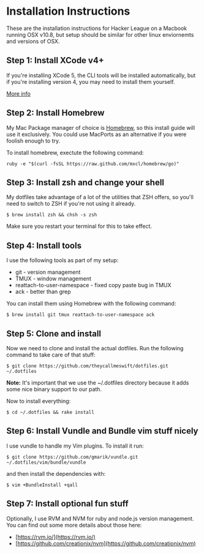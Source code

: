 # Installation Instructions

These are the installation instructions for Hacker League on a Macbook running
OSX v10.8, but setup should be similar for other linux enviornemts and
versions of OSX.

## Step 1: Install XCode v4+

If you're installing XCode 5, the CLI tools will be installed automatically,
but if you're installing version 4, you may need to install them yourself.

[More info](https://developer.apple.com/xcode/)

## Step 2: Install Homebrew

My Mac Package manager of choice is [Homebrew](http://brew.sh/), so this 
install guide will use it exclusively.  You could use MacPorts as an 
alternative if you were foolish enough to try.

To install homebrew, exectute the following command:

```
ruby -e "$(curl -fsSL https://raw.github.com/mxcl/homebrew/go)"
```

## Step 3: Install zsh and change your shell

My dotfiles take advantage of a lot of the utilities that ZSH offers, so
you'll need to switch to ZSH if you're not using it already.

```
$ brew install zsh && chsh -s zsh
```

Make sure you restart your terminal for this to take effect.

## Step 4: Install tools

I use the following tools as part of my setup:

 - git - version management
 - TMUX - window management
 - reattach-to-user-namespace - fixed copy paste bug in TMUX
 - ack - better than grep

You can install them using Homebrew with the following command:

```
$ brew install git tmux reattach-to-user-namespace ack
```

## Step 5: Clone and install

Now we need to clone and install the actual dotfiles.  Run the following
command to take care of that stuff:

```
$ git clone https://github.com/theycallmeswift/dotfiles.git ~/.dotfiles
```

**Note:** It's important that we use the ~/.dotfiles directory because it adds
some nice binary support to our path.

Now to install everything:

```
$ cd ~/.dotfiles && rake install
```

## Step 6: Install Vundle and Bundle vim stuff nicely

I use vundle to handle my Vim plugins.  To install it run:

```
$ git clone https://github.com/gmarik/vundle.git ~/.dotfiles/vim/bundle/vundle
```

and then install the dependencies with:

```
$ vim +BundleInstall +qall
```

## Step 7: Install optional fun stuff

Optionally, I use RVM and NVM for ruby and node.js version management.  You
can find out some more details about those here:

 - [https://rvm.io/](https://rvm.io/)
 - [https://github.com/creationix/nvm](https://github.com/creationix/nvm)
